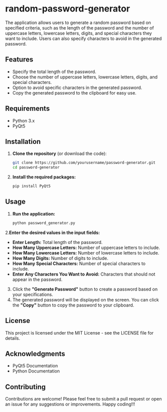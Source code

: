 # random-password-generator
The application allows users to generate a random password based on specified criteria, such as the length of the password and the number of uppercase letters, lowercase letters, digits, and special characters they want to include. Users can also specify characters to avoid in the generated password.

## Features
- Specify the total length of the password.
- Choose the number of uppercase letters, lowercase letters, digits, and special characters.
- Option to avoid specific characters in the generated password.
- Copy the generated password to the clipboard for easy use.

## Requirements
- Python 3.x
- PyQt5

## Installation
1. **Clone the repository** (or download the code):
   ```bash
   git clone https://github.com/yourusername/password-generator.git
   cd password-generator
2. **Install the required packages:**
   ```bash
   pip install PyQt5

## Usage
1. **Run the application:**
   ```bash
   python password_generator.py
   
2.**Enter the desired values in the input fields:**
- **Enter Length:** Total length of the password.
- **How Many Uppercase Letters:** Number of uppercase letters to include.
- **How Many Lowercase Letters:** Number of lowercase letters to include.
- **How Many Digits:** Number of digits to include.
- **How Many Special Characters:** Number of special characters to include.
- **Enter Any Characters You Want to Avoid:** Characters that should not appear in the password.
  
3. Click the **"Generate Password"** button to create a password based on your specifications.
4. The generated password will be displayed on the screen. You can click the **"Copy"** button to copy the password to your clipboard.

## License
This project is licensed under the MIT License - see the LICENSE file for details.

## Acknowledgments
- PyQt5 Documentation
- Python Documentation

## Contributing
Contributions are welcome! Please feel free to submit a pull request or open an issue for any suggestions or improvements.
Happy coding!!!
